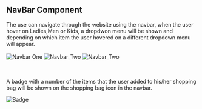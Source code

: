 ## NavBar Component
The use can navigate through the website using the navbar, when the user hover on Ladies,Men or Kids, a dropdwon menu will be shown and depending on which item the user hovered on a different dropdown menu will appear. 
</br>
</br>
![Navbar One](../images/NAVBAR_COMPONENT1.png)
![Navbar_Two](../images/NAVBAR_COMPONENT2.png)
![Navbar_Two](../images/NAVBAR_COMPONENT3.png)

</br>
</br>
A badge with a number of the items that the user added to his/her shopping bag will be shown on the shopping bag icon in the navbar.
</br>

![Badge](/arwa-webshop/src/images/BADGE.png)
